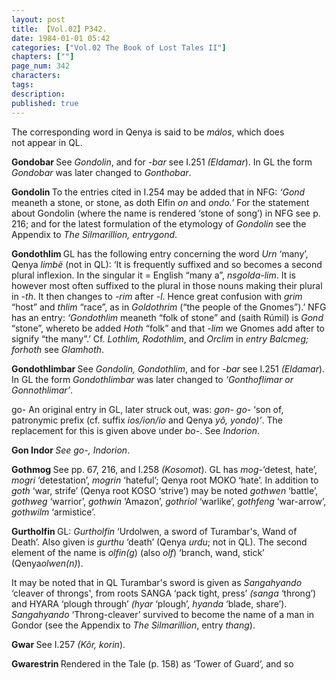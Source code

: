 ```yaml
---
layout: post
title: 【Vol.02】P342.
date: 1984-01-01 05:42
categories: ["Vol.02 The Book of Lost Tales II"]
chapters: [""]
page_num: 342
characters: 
tags: 
description: 
published: true
---
```


<p style="text-indent: 0;">
The corresponding word in Qenya is said to be <I>málos</I>, which does<BR>not appear in QL.
</p>

<B>Gondobar    </B>See <I>Gondolin</I>, and for <I>-bar</I> see I.251 <I>(Eldamar</I>). In GL the form <I>Gondobar</I> was later changed to <I>Gonthobar</I>.

<B>Gondolin   </B>To the entries cited in I.254 may be added that in NFG: <I>‘Gond</I> meaneth a stone, or stone, as doth Elfin <I>on</I> and <I>ondo.’</I> For the statement about Gondolin (where the name is rendered ‘stone of song’) in NFG see p. 216; and for the latest formulation of the etymology of <I>Gondolin</I> see the Appendix to <I>The Silmarillion, entrygond</I>.

<B>Gondothlim    </B>GL has the following entry concerning the word <I>Urn</I> ‘many’, Qenya <I>limbë</I> (not in QL): ‘It is frequently suffixed and so becomes a second plural inflexion. In the singular it = English “many a”, <I>nsgolda-lim</I>. It is however most often suffixed to the plural in those nouns making their plural in <I>-th</I>. It then changes to <I>-rim</I> after -<I>l</I>. Hence great confusion with <I>grim</I> “host” and <I>thlim</I> “race”, as in <I>Goldothrim</I> (“the people of the Gnomes”).’ NFG has an entry: <I>‘Gondothlim</I> meaneth “folk of stone” and (saith Rúmil) is <I>Gond</I> “stone”, whereto be added <I>Hoth</I> “folk” and that <I>-lim</I> we Gnomes add after to signify “the many”.’ Cf. <I>Lothlim, Rodothlim</I>, and <I>Orclim</I> in <I>entry Balcmeg; forhoth</I> see <I>Glamhoth</I>.

<B>Gondothlimbar    </B>See <I>Gondolin, Gondothlim</I>, and for <I>-bar</I> see I.251 <I>(Eldamar</I>). In GL the form <I>Gondothlimbar</I> was later changed to <I>‘Gonthoflimar or Gonnothlimar’</I>.

go-    An original entry in GL, later struck out, was: <I>gon- go-</I> ‘son of, patronymic prefix (cf. suffix <I>ios/ion/io</I> and Qenya <I>yô, yondo)’</I>. The replacement for this is given above under <I>bo-</I>. See <I>Indorion</I>.

<B>Gon Indor    </B><I>See go-, Indorion</I>.

<B>Gothmog    </B>See pp. 67, 216, and I.258 <I>(Kosomot</I>). GL has <I>mog-</I>‘detest, hate’, <I>mogri</I> ‘detestation’, <I>mogrin</I> ‘hateful’; Qenya root MOKO ‘hate’. In addition to <I>goth</I> ‘war, strife’ (Qenya root KOSO ‘strive’) may be noted <I>gothwen</I> ‘battle’, <I>gothweg</I> ‘warrior’, <I>gothwin</I> ‘Amazon’, <I>gothriol</I> ‘warlike’, <I>gothfeng</I> ‘war-arrow’, <I>gothwilm</I> ‘armistice’.

<B>Gurtholfin    </B>GL: <I>Gurtholfin</I> ‘Urdolwen, a sword of Turambar's, Wand of Death’. Also given i<I>s gurthu</I> ‘death’ (Qenya <I>urdu</I>; not in QL). The second element of the name is <I>olfin(g</I>) (also <I>olf</I>) ‘branch, wand, stick’ (Qenya<I>olwen(n)</I>).

It may be noted that in QL Turambar's sword is given as <I>Sangahyando</I> ‘cleaver of throngs', from roots SANGA ‘pack tight, press’ <I>(sanga</I> ‘throng’) and HYARA ‘plough through’ <I>(hyar</I> ‘plough’, <I>hyanda</I> ‘blade, share’). <I>Sangahyando</I> ‘Throng-cleaver’ survived to become the name of a man in Gondor (see the Appendix to <I>The Silmarillion</I>, entry <I>thang</I>).

<B>Gwar    </B>See I.257 <I>(Kôr, korin</I>).

<B>Gwarestrin    </B>Rendered in the Tale (p. 158) as ‘Tower of Guard’, and so


